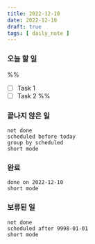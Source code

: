 ```yaml
---
title: 2022-12-10
date: 2022-12-10
draft: true
tags: [ daily_note ]
---
```


### 오늘 할 일
%%
- [ ] Task 1
- [ ] Task 2
%%

### 끝나지 않은 일
```tasks
not done
scheduled before today
group by scheduled
short mode
```

### 완료
```tasks
done on 2022-12-10
short mode
```

### 보류된 일
```tasks
not done
scheduled after 9998-01-01
short mode
```
